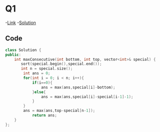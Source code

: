 # Q1

-[Link](https://leetcode.com/problems/maximum-consecutive-floors-without-special-floors)
-[Solution](https://leetcode.com/problems/maximum-consecutive-floors-without-special-floors/submissions/885181729/)

## Code
```cpp
class Solution {
public:
    int maxConsecutive(int bottom, int top, vector<int>& special) {
       sort(special.begin(),special.end());
       int n = special.size();
        int ans = 0;
        for(int i = 0; i < n; i++){
            if(i==0){
                ans = max(ans,special[i]-bottom);
            }else{
                ans = max(ans,special[i]-special[i-1]-1);
            }
        }
        ans = max(ans,top-special[n-1]);
            return ans; 
    }
};
```
